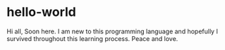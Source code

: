 # hello-world

Hi all, Soon here.
I am new to this programming language and hopefully I survived throughout this learning process.
Peace and love.
